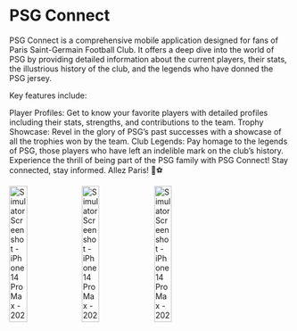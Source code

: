 # PSG Connect

PSG Connect is a comprehensive mobile application designed for fans of Paris Saint-Germain Football Club. It offers a deep dive into the world of PSG by providing detailed information about the current players, their stats, the illustrious history of the club, and the legends who have donned the PSG jersey.

Key features include:

Player Profiles: Get to know your favorite players with detailed profiles including their stats, strengths, and contributions to the team.
Trophy Showcase: Revel in the glory of PSG’s past successes with a showcase of all the trophies won by the team.
Club Legends: Pay homage to the legends of PSG, those players who have left an indelible mark on the club’s history.
Experience the thrill of being part of the PSG family with PSG Connect! Stay connected, stay informed. Allez Paris! 🗼⚽



<img src="https://github.com/sebastianbuzdugan/psg-connect/assets/81054605/ef6183f3-e35f-4bf1-bc41-0a37386b446e" alt="Simulator Screenshot - iPhone 14 Pro Max - 2023-09-17 at 22 05 19" width="25%">


<img src="https://github.com/sebastianbuzdugan/psg-connect/assets/81054605/4ced8fbc-bbfc-41d5-bc77-9f25aea5c3ad" alt="Simulator Screenshot - iPhone 14 Pro Max - 2023-09-17 at 22 05 23" width="25%">

<img src="https://github.com/sebastianbuzdugan/psg-connect/assets/81054605/d240904e-912e-499b-8946-a4cf0ef87224" alt="Simulator Screenshot - iPhone 14 Pro Max - 2023-09-17 at 22 05 25" width="25%">




